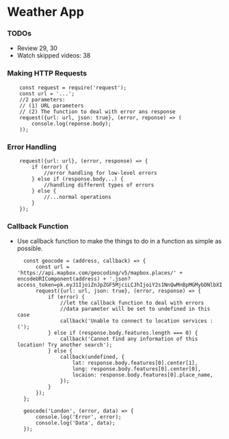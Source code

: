 # Weather App

### TODOs
* Review 29, 30
* Watch skipped videos: 38

### Making HTTP Requests

        const request = require('request');
        const url = '...';
        //2 parameters:
        // (1) URL parameters
        // (2) The function to deal with error ans response
        request({url: url, json: true}, (error, reponse) => (
            console.log(reponse.body);
        ));

### Error Handling

        request({url: url}, (error, response) => {
            if (error) {
                //error handling for low-level errors
            } else if (response.body...) {
                //handling different types of errors
            } else {
                //...normal operations
            }
        });

### Callback Function
* Use callback function to make the things to do in a function as simple as possible.

        const geocode = (address, callback) => {
            const url = 'https://api.mapbox.com/geocoding/v5/mapbox.places/' + encodeURIComponent(address) + '.json?access_token=pk.eyJ1IjoiZnJpZGF5MjciLCJhIjoiY2s1NnQwMnBpMGMybDNlbXIzb3czaWxjNCJ9.Uiuv2LXh0RxPScU2oaRK7Q&limit=1';
            request({url: url, json: true}, (error, response) => {
                if (error) {
                    //let the callback function to deal with errors
                    //data parameter will be set to undefined in this case
                    callback('Unable to connect to location services :(');
                } else if (response.body.features.length === 0) {
                    callback('Cannot find any information of this location! Try another search');
                } else {
                    callback(undefined, {
                        lat: response.body.features[0].center[1],
                        long: response.body.features[0].center[0],
                        locaion: response.body.features[0].place_name,
                    });
                }
            });
        };

        geocode('London', (error, data) => {
            console.log('Error', error);
            console.log('Data', data);
        });